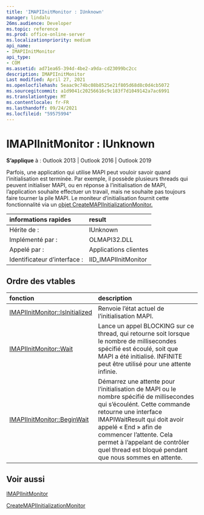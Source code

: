 ```yaml
---
title: 'IMAPIInitMonitor : IUnknown'
manager: lindalu
26ms.audience: Developer
ms.topic: reference
ms.prod: office-online-server
ms.localizationpriority: medium
api_name:
- IMAPIInitMonitor
api_type:
- COM
ms.assetid: ad71ea65-394d-4be2-a9da-cd23099bc2cc
description: IMAPIInitMonitor
Last modified: April 27, 2021
ms.openlocfilehash: 5eaac9c74bc08b8525e21f805d68d8c0d4cb5072
ms.sourcegitcommit: a1d9041c20256616c9c183f7d1049142a7ac6991
ms.translationtype: MT
ms.contentlocale: fr-FR
ms.lasthandoff: 09/24/2021
ms.locfileid: "59575994"
---
```

# <a name="imapiinitmonitor--iunknown"></a>IMAPIInitMonitor : IUnknown

**S’applique** à : Outlook 2013 | Outlook 2016 | Outlook 2019

Parfois, une application qui utilise MAPI peut vouloir savoir quand l’initialisation est terminée. Par exemple, il possède plusieurs threads qui peuvent initialiser MAPI, ou en réponse à l’initialisation de MAPI, l’application souhaite effectuer un travail, mais ne souhaite pas toujours faire tourner la pile MAPI. Le moniteur d’initialisation fournit cette fonctionnalité via un [objet CreateMAPIInitializationMonitor.](createmapiinitializationmonitor.md)

| informations rapides | result |
|:-----|:-----|
|Hérite de :  <br/> |IUnknown  <br/> |
|Implémenté par :  <br/> | OLMAPI32.DLL <br/> |
|Appelé par :  <br/> |Applications clientes  <br/> |
|Identificateur d’interface :  <br/> |IID_IMAPIInitMonitor  <br/> |

## <a name="vtable-order"></a>Ordre des vtables

| fonction | description |
|:-----|:-----|
|[IMAPIInitMonitor::IsInitialized](imapiinitmonitor-isinitialized.md) <br/> |Renvoie l’état actuel de l’initialisation MAPI.  <br/> |
|[IMAPIInitMonitor::Wait](imapiinitmonitor-wait.md) <br/> |Lance un appel BLOCKING sur ce thread, qui retourne soit lorsque le nombre de millisecondes spécifié est écoulé, soit que MAPI a été initialisé.  INFINITE peut être utilisé pour une attente infinie.  <br/> |
|[IMAPIInitMonitor::BeginWait](imapiinitmonitor-beginwait.md) <br/> |Démarrez une attente pour l’initialisation de MAPI ou le nombre spécifié de millisecondes qui s’écoulént. Cette commande retourne une interface IMAPIWaitResult qui doit avoir appelé « End » afin de commencer l’attente.  Cela permet à l’appelant de contrôler quel thread est bloqué pendant que nous sommes en attente. <br/> |

## <a name="see-also"></a>Voir aussi

[IMAPIInitMonitor](imapiinitmonitoriunknown.md)

[CreateMAPIInitializationMonitor](createmapiinitializationmonitor.md)
